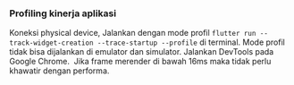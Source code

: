 ### Profiling kinerja aplikasi
Koneksi physical device, Jalankan dengan mode profil `flutter run --track-widget-creation --trace-startup --profile` di terminal. 
Mode profil tidak bisa dijalankan di emulator dan simulator. Jalankan DevTools pada Google Chrome. 
![]()
Jika frame merender di bawah 16ms maka tidak perlu khawatir dengan performa. 
